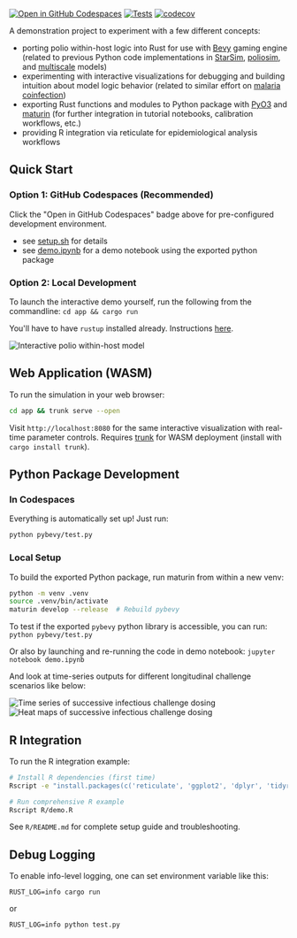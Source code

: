 [![Open in GitHub Codespaces](https://github.com/codespaces/badge.svg)](https://codespaces.new/edwenger/pybevy-polio)
[![Tests](https://github.com/edwenger/pybevy-polio/actions/workflows/tests.yml/badge.svg)](https://github.com/edwenger/pybevy-polio/actions/workflows/tests.yml)
[![codecov](https://codecov.io/gh/edwenger/pybevy-polio/branch/main/graph/badge.svg)](https://codecov.io/gh/edwenger/pybevy-polio)

A demonstration project to experiment with a few different concepts:
- porting polio within-host logic into Rust for use with [Bevy](https://bevy.org/) gaming engine (related to previous Python code implementations in [StarSim](https://github.com/edwenger/starsim-bokeh-demo/blob/main/polio.py), [poliosim](https://github.com/amath-idm/poliosim), and [multiscale](https://github.com/InstituteforDiseaseModeling/MultiscaleModeling/blob/main/PopSim/Assets/Infection.py) models)
- experimenting with interactive visualizations for debugging and building intuition about model logic behavior (related to similar effort on [malaria coinfection](https://github.com/edwenger/bevy_coinfection_demo/tree/main))
- exporting Rust functions and modules to Python package with [PyO3](https://pyo3.rs/) and [maturin](https://www.maturin.rs/tutorial.html) (for further integration in tutorial notebooks, calibration workflows, etc.)
- providing R integration via reticulate for epidemiological analysis workflows

## Quick Start

### Option 1: GitHub Codespaces (Recommended)
Click the "Open in GitHub Codespaces" badge above for pre-configured development environment.
- see [setup.sh](.devcontainer/setup.sh) for details
- see [demo.ipynb](demo.ipynb) for a demo notebook using the exported python package

### Option 2: Local Development
To launch the interactive demo yourself, run the following from the commandline:
```cd app && cargo run```

You'll have to have `rustup` installed already.  Instructions [here](https://www.rust-lang.org/learn/get-started).

![Interactive polio within-host model](figs/polio_within_host_visualization_screenshot.png)

## Web Application (WASM)
To run the simulation in your web browser:
```bash
cd app && trunk serve --open
```
Visit `http://localhost:8080` for the same interactive visualization with real-time parameter controls. Requires [trunk](https://trunkrs.dev/) for WASM deployment (install with `cargo install trunk`).

## Python Package Development

### In Codespaces
Everything is automatically set up! Just run:
```bash
python pybevy/test.py
```

### Local Setup
To build the exported Python package, run maturin from within a new venv:

```bash
python -m venv .venv
source .venv/bin/activate
maturin develop --release  # Rebuild pybevy
```

To test if the exported `pybevy` python library is accessible, you can run:
```python pybevy/test.py```

Or also by launching and re-running the code in demo notebook:
```jupyter notebook demo.ipynb```

And look at time-series outputs for different longitudinal challenge scenarios like below:

![Time series of successive infectious challenge dosing](figs/pybevy-polio-challenge-timeseries.png)
![Heat maps of successive infectious challenge dosing](figs/pybevy-polio-challenge-heatmap.png)

## R Integration

To run the R integration example:
```bash
# Install R dependencies (first time)
Rscript -e "install.packages(c('reticulate', 'ggplot2', 'dplyr', 'tidyr'))"

# Run comprehensive R example  
Rscript R/demo.R
```

See `R/README.md` for complete setup guide and troubleshooting.

## Debug Logging

To enable info-level logging, one can set environment variable like this:
```
RUST_LOG=info cargo run
```
or 
```
RUST_LOG=info python test.py
```
